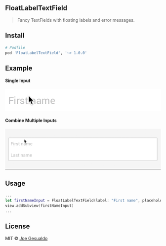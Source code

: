 ## FloatLabelTextField
> Fancy TextFields with floating labels and error messages.

## Install
```ruby
# Podfile
pod 'FloatLabelTextField', '~> 1.0.0'
```

## Example
#### Single Input
![FloatLabelTextField-demo](https://github.com/joegesualdo/FloatLabelTextField/raw/master/FloatLabelTextField_demo.gif)
#### Combine Multiple Inputs
![FloatLabelTextField-form-demo](https://github.com/joegesualdo/FloatLabelTextField/raw/master/FloatLabelTextField_form_demo.gif)

## Usage
```Swift
...
let firstNameInput = FloatLabelTextField(label: "First name", placeholder: "First name")
view.addSubview(firstNameInput)
...
```

## License
MIT © [Joe Gesualdo]()
